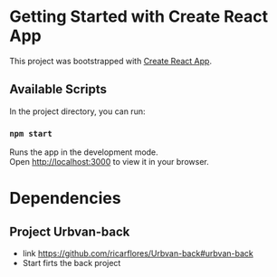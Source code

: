 # Getting Started with Create React App

This project was bootstrapped with [Create React App](https://github.com/facebook/create-react-app).

## Available Scripts

In the project directory, you can run:

### `npm start`

Runs the app in the development mode.\
Open [http://localhost:3000](http://localhost:3000) to view it in your browser.

# Dependencies

## Project Urbvan-back
  - link https://github.com/ricarflores/Urbvan-back#urbvan-back
  - Start firts the back project
